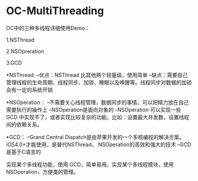 # OC-MultiThreading
OC中的三种多线程详细使用Demo：

1.NSThread

2.NSOpreration

3.GCD

•NSThread:
–优点：NSThread 比其他两个轻量级，使用简单
–缺点：需要自己管理线程的生命周期、线程同步、加锁、睡眠以及唤醒等。线程同步对数据的加锁会有一定的系统开销
 
•NSOperation：
–不需要关心线程管理，数据同步的事情，可以把精力放在自己需要执行的操作上
–NSOperation是面向对象的
-NSOperation 可以实现一些 GCD 中实现不了，或者实现比较复杂的功能。比如：设置最大并发数，设置线程间的依赖关系。

•GCD：
–Grand Central Dispatch是由苹果开发的一个多核编程的解决方案。iOS4.0+才能使用，是替代NSThread， NSOperation的高效和强大的技术
–GCD是基于C语言的

实现某个多线程功能，使用 GCD，简单易用。实现某个多线程模块，使用 NSOperation，方便类的管理。

